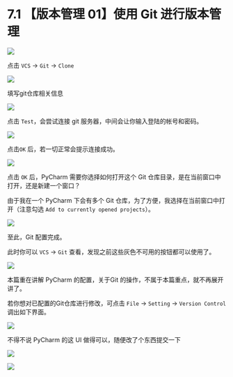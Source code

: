 # 7.1 【版本管理 01】使用 Git 进行版本管理

![](http://image.iswbm.com/20200804124133.png)

点击 `VCS` -> `Git` -> `Clone`

![](http://image.python-online.cn/20191211100048.png)

填写git仓库相关信息

![](http://image.python-online.cn/20191211100657.png)

点击 `Test`，会尝试连接 git 服务器，中间会让你输入登陆的帐号和密码。

![](http://image.python-online.cn/20191211101706.png)

点击`OK` 后，若一切正常会提示连接成功。

![](http://image.python-online.cn/20191211101845.png)

点击 `OK` 后，PyCharm 需要你选择如何打开这个 Git 仓库目录，是在当前窗口中打开，还是新建一个窗口？

由于我在一个 PyCharm 下会有多个 Git 仓库，为了方便，我选择在当前窗口中打开（注意勾选 `Add to currently opened projects`）。

![](http://image.python-online.cn/20191211102501.png)

至此，Git 配置完成。

此时你可以 `VCS` -> `Git` 查看，发现之前这些灰色不可用的按钮都可以使用了。

![](http://image.python-online.cn/20191211102826.png)

本篇重在讲解 PyCharm 的配置，关于Git 的操作，不属于本篇重点，就不再展开讲了。

若你想对已配置的Git仓库进行修改，可点击 `File` -> `Setting` -> `Version Control` 调出如下界面。

![](http://image.python-online.cn/20191211133836.png)

不得不说 PyCharm 的这 UI 做得可以，随便改了个东西提交一下

![](http://image.python-online.cn/20191211143510.png)

![](http://image.iswbm.com/20200607174235.png)